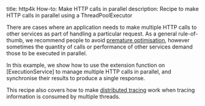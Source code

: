 title: http4k How-to: Make HTTP calls in parallel
description: Recipe to make HTTP calls in parallel using a ThreadPoolExecutor

There are cases where an application needs to make multiple HTTP calls to other services as part of handling a particular request. 
As a general rule-of-thumb, we recommend people to avoid [premature optimisation], however sometimes the quantity of calls or performance of other services demand those to be executed in parallel.

In this example, we show how to use the extension function on [ExecutionService] to manage multiple HTTP calls in parallel, and synchronise their results to produce a single response.

This recipe also covers how to make [distributed tracing] work when tracing information is consumed by multiple threads.

<script src="https://gist-it.appspot.com/https://github.com/http4k/http4k/blob/master/src/docs/guide/howto/make_parallel_calls/example.kt"></script>

[premature optimisation]: https://wiki.c2.com/?PrematureOptimization
[distributed tracing]: /guide/howto/monitor_http4k/#distributed_tracing
[ThreadPoolExecutor]: https://www.baeldung.com/thread-pool-java-and-guava

